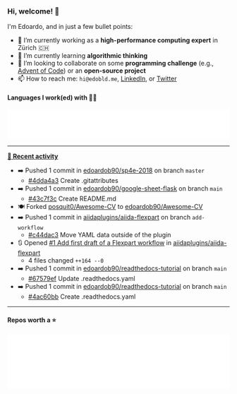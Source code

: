 ### Hi, welcome! 👋 

I'm Edoardo, and in just a few bullet points:

- 🔭 I’m currently working as a **high-performance computing expert** in Zürich 🇨🇭
- 🌱 I’m currently learning **algorithmic thinking**
- 👯 I’m looking to collaborate on some **programming challenge** (e.g., [Advent of Code](https://github.com/edoardob90/aoc2021)) or an **open-source project**
- 📫 How to reach me: `hi@edobld.me`, [LinkedIn](https://linkedin.com/in/edobld), or [Twitter](https://twitter.com/eadweard90)

#### Languages I work(ed) with 👨‍💻

<img src="https://github.com/edoardob90/edoardob90/blob/main/.cache/languages.svg">

---

**[📰 Recent activity](https://github.com/edoardob90)**
* ➡️ Pushed 1 commit in [edoardob90/sp4e-2018](https://github.com/edoardob90/sp4e-2018) on branch `master`
  * [#4dda4a3](https://github.com/edoardob90/sp4e-2018/commit/4dda4a3) Create .gitattributes
* ➡️ Pushed 1 commit in [edoardob90/google-sheet-flask](https://github.com/edoardob90/google-sheet-flask) on branch `main`
  * [#43c7f3c](https://github.com/edoardob90/google-sheet-flask/commit/43c7f3c) Create README.md
* 🍽️ Forked [posquit0/Awesome-CV](https://github.com/posquit0/Awesome-CV) to [edoardob90/Awesome-CV](https://github.com/edoardob90/Awesome-CV)
* ➡️ Pushed 1 commit in [aiidaplugins/aiida-flexpart](https://github.com/aiidaplugins/aiida-flexpart) on branch `add-workflow`
  * [#c44dac3](https://github.com/aiidaplugins/aiida-flexpart/commit/c44dac3) Move YAML data outside of the plugin
* 🔃 Opened [#1 Add first draft of a Flexpart workflow](https://github.com/aiidaplugins/aiida-flexpart/pull/1) in [aiidaplugins/aiida-flexpart](https://github.com/aiidaplugins/aiida-flexpart)
  * 4 files changed `++164 --0`
* ➡️ Pushed 1 commit in [edoardob90/readthedocs-tutorial](https://github.com/edoardob90/readthedocs-tutorial) on branch `main`
  * [#67579ef](https://github.com/edoardob90/readthedocs-tutorial/commit/67579ef) Update .readthedocs.yaml
* ➡️ Pushed 1 commit in [edoardob90/readthedocs-tutorial](https://github.com/edoardob90/readthedocs-tutorial) on branch `main`
  * [#4ac60bb](https://github.com/edoardob90/readthedocs-tutorial/commit/4ac60bb) Create .readthedocs.yaml


---

#### Repos worth a ⭐

<img src="https://github.com/edoardob90/edoardob90/blob/main/.cache/stars.svg">

<!--
- ⚡ Fun fact: ...
- 🤔 I’m looking for help with ...
- 💬 Ask me about ...
- 🌐 My webpage ...
-->
